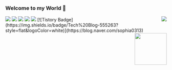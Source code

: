 ### Welcome to my World 👋

<!--
**SL313/SL313** is a ✨ _special_ ✨ repository because its `README.md` (this file) appears on your GitHub profile.

Here are some ideas to get you started:

WHO AM I

- 🔭 I’m currently working on ...
- 🌱 I’m currently learning ...
- 👯 I’m looking to collaborate on ...
- 🤔 I’m looking for help with ...
- 💬 Ask me about ...
- 📫 How to reach me: ...
- 😄 Pronouns: ...
- ⚡ Fun fact: ...
-->

<img align='right' src="http://mazassumnida.wtf/api/v2/generate_badge?boj=yepn1">
<img src="https://hits.seeyoufarm.com/api/count/incr/badge.svg?url=https%3A%2F%2Fgithub.com%2Fhaesoo9410&count_bg=%23EB8B10&title_bg=%23684327&icon=&icon_color=%23E7E7E7&title=VISIT&edge_flat=false"></a>
<img src="https://img.shields.io/badge/KakaoTalk-FFCD00?style=flat-square&logo=KakaoTalk&logoColor=black"/>
<img src="https://img.shields.io/badge/Instagram-E4405F?style=flat-square&logo=Instagram&logoColor=white"/>
<img src="https://img.shields.io/badge/Gmail-EA4335?style=flat-square&logo=Gmail&logoColor=black"/>
<img src="https://img.shields.io/badge/Daily%20Blog-555263?style=flat&logoColor=white"/></a>
[![Tistory Badge](https://img.shields.io/badge/Tech%20Blog-555263?style=flat&logoColor=white)](https://blog.naver.com/sophia0313)
<img align='right' src="https://github-readme-stats.vercel.app/api?username=SL313" height="100">
